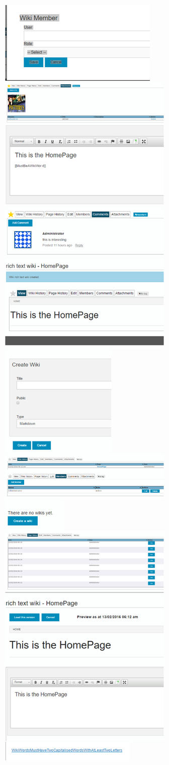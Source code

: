 

![](https://raw.githubusercontent.com/2pisoftware/cmfive-wiki/wikiLiveSave/doc/images/wiki_add_member.png)
![](https://raw.githubusercontent.com/2pisoftware/cmfive-wiki/wikiLiveSave/doc/images/wiki_attachments.png)
![](https://raw.githubusercontent.com/2pisoftware/cmfive-wiki/wikiLiveSave/doc/images/wiki_broken_wiki_word.png)
![](https://raw.githubusercontent.com/2pisoftware/cmfive-wiki/wikiLiveSave/doc/images/wiki_comments.png)
![](https://raw.githubusercontent.com/2pisoftware/cmfive-wiki/wikiLiveSave/doc/images/wiki_created.png)
![](https://raw.githubusercontent.com/2pisoftware/cmfive-wiki/wikiLiveSave/doc/images/wiki_create_wiki.png)
![](https://raw.githubusercontent.com/2pisoftware/cmfive-wiki/wikiLiveSave/doc/images/wiki_history.png)
![](https://raw.githubusercontent.com/2pisoftware/cmfive-wiki/wikiLiveSave/doc/images/wiki_members.png)
![](https://raw.githubusercontent.com/2pisoftware/cmfive-wiki/wikiLiveSave/doc/images/wiki_no_wikis_yet.png)
![](https://raw.githubusercontent.com/2pisoftware/cmfive-wiki/wikiLiveSave/doc/images/wiki_page_history.png)
![](https://raw.githubusercontent.com/2pisoftware/cmfive-wiki/wikiLiveSave/doc/images/wiki_preview.png)
![](https://raw.githubusercontent.com/2pisoftware/cmfive-wiki/wikiLiveSave/doc/images/wiki_rte_edit.png)
![](https://raw.githubusercontent.com/2pisoftware/cmfive-wiki/wikiLiveSave/doc/images/wiki_word_linked.png)
